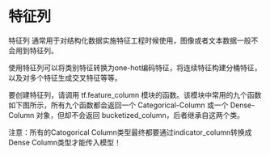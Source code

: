 # 特征列

特征列 通常用于对结构化数据实施特征工程时候使用，图像或者文本数据一般不会用到特征列。

使用特征列可以将类别特征转换为one-hot编码特征，将连续特征构建分桶特征，以及对多个特征生成交叉特征等等。

要创建特征列，请调用 tf.feature_column 模块的函数。该模块中常用的九个函数如下图所示，所有九个函数都会返回一个 Categorical-Column 或一个
Dense-Column 对象，但却不会返回 bucketized_column，后者继承自这两个类。

注意：所有的Catogorical Column类型最终都要通过indicator_column转换成Dense Column类型才能传入模型！

[](img/0042-1.png)